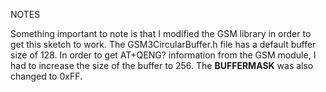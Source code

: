NOTES

Something important to note is that I modified the GSM library in order to get this sketch to work.  The GSM3CircularBuffer.h file has a default buffer size of 128.  In order to get AT+QENG? information from the GSM module, I had to increase the size of the buffer to 256.  The __BUFFERMASK__ was also changed to 0xFF.
